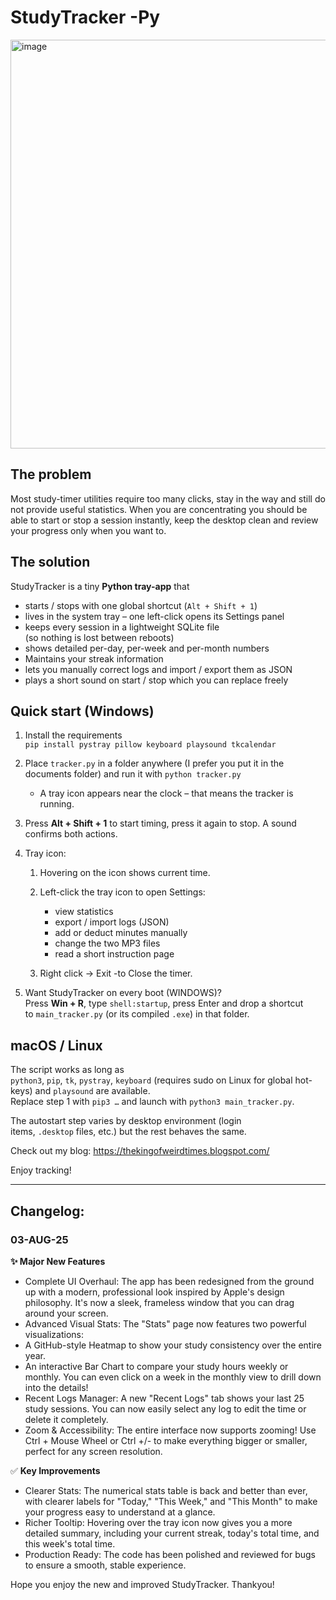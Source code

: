 # StudyTracker -Py

<img width="1170" height="654" alt="image" src="https://github.com/user-attachments/assets/fe66ee87-c447-4862-9c7c-d1db8b7e5c4c" />


## The problem

Most study-timer utilities require too many clicks, stay in the way and still do not provide useful statistics. When you are concentrating you should be able to start or stop a session instantly, keep the desktop clean and review your progress only when you want to.

## The solution

StudyTracker is a tiny **Python tray-app** that

- starts / stops with one global shortcut (`Alt + Shift + 1`)
- lives in the system tray – one left-click opens its Settings panel
- keeps every session in a lightweight SQLite file  
  (so nothing is lost between reboots)
- shows detailed per-day, per-week and per-month numbers
- Maintains your streak information
- lets you manually correct logs and import / export them as JSON
- plays a short sound on start / stop which you can replace freely

## Quick start (Windows)

1. Install the requirements  
   `pip install pystray pillow keyboard playsound tkcalendar`

2. Place `tracker.py` in a folder anywhere (I prefer you put it in the documents folder) and run it with `python tracker.py` 
   
   - A tray icon appears near the clock – that means the tracker is running.

3. Press **Alt + Shift + 1** to start timing, press it again to stop. A sound confirms both actions.

4. Tray icon:
   
   1. Hovering on the icon shows current time.
   
   2. Left-click the tray icon to open Settings:
      
      - view statistics
      - export / import logs (JSON)
      - add or deduct minutes manually
      - change the two MP3 files
      - read a short instruction page
   
   3. Right click -> Exit -to Close the timer.

5. Want StudyTracker on every boot (WINDOWS)?  
   Press **Win + R**, type `shell:startup`, press Enter and drop a shortcut to `main_tracker.py` (or its compiled `.exe`) in that folder.

## macOS / Linux

The script works as long as  
`python3`, `pip`, `tk`, `pystray`, `keyboard` (requires sudo on Linux for global hot-keys) and `playsound` are available.  
Replace step 1 with `pip3 …` and launch with `python3 main_tracker.py`.

The autostart step varies by desktop environment (login items, `.desktop` files, etc.) but the rest behaves the same.

Check out my blog: https://thekingofweirdtimes.blogspot.com/

Enjoy tracking!

---

## Changelog:

### 03-AUG-25
**✨ Major New Features**
- Complete UI Overhaul: The app has been redesigned from the ground up with a modern, professional look inspired by Apple's design philosophy. It's now a sleek, frameless window that you can drag around your screen.
- Advanced Visual Stats: The "Stats" page now features two powerful visualizations:
- A GitHub-style Heatmap to show your study consistency over the entire year.
- An interactive Bar Chart to compare your study hours weekly or monthly. You can even click on a week in the monthly view to drill down into the details!
- Recent Logs Manager: A new "Recent Logs" tab shows your last 25 study sessions. You can now easily select any log to edit the time or delete it completely.
- Zoom & Accessibility: The entire interface now supports zooming! Use Ctrl + Mouse Wheel or Ctrl +/- to make everything bigger or smaller, perfect for any screen resolution.

✅ **Key Improvements**
- Clearer Stats: The numerical stats table is back and better than ever, with clearer labels for "Today," "This Week," and "This Month" to make your progress easy to understand at a glance.
- Richer Tooltip: Hovering over the tray icon now gives you a more detailed summary, including your current streak, today's total time, and this week's total time.
- Production Ready: The code has been polished and reviewed for bugs to ensure a smooth, stable experience.

Hope you enjoy the new and improved StudyTracker. Thankyou!
